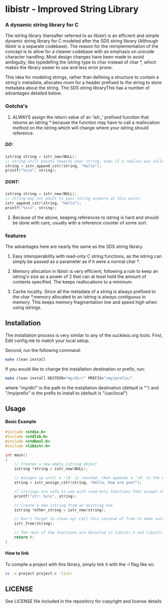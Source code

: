 libistr - Improved String Library
========

### A dynamic string library for C

The istring library (hereafter referred to as libistr) is an efficient and 
simple dynamic string library for C modeled after the SDS string library
(Although libistr is a separate codebase). The reason for the reimplementation 
of the concept is to allow for a cleaner codebase with an emphasis on unicode
character handling. Most design changes have been made to avoid ambiguity, 
like typedefing the istring type to char instead of char \*, 
which makes the library easier to use and less error prone.

This idea for modeling strings, rather than defining a structure to contain a 
string's metadata, allocates room for a header prefixed to the string to store 
metadata about the string. The SDS string libraryThis has a number of advantages detailed below.

### Gotcha's
1. ALWAYS assign the return value of an 'istr\_' prefixed function that returns
an istring * because the function may have to call a reallocation method on the istring
which will change where your istring should reference.

##### DO:
``` C
istring string = istr_new(NULL);
// string still points towards your string, even if a realloc was called.
string = istr_append_cstr(string, "hello");
printf("%s\n", string);
```
##### DONT:
``` C
istring string = istr_new(NULL);
// string may not point to your string anymore at this point.
istr_append_cstr(string, "hello");
printf("%s\n", string);
```

2. Because of the above, keeping references to istring is hard and should
be done with care, usually with a reference counter of some sort.

### features
The advantages here are nearly the same as the SDS string library.

1. Easy interoperability with read-only C string
functions, as the istring can simply be passed as a parameter as if it
were a normal char \*.

2. Memory allocation in libistr is very efficient, following a rule to 
keep an istring's size as a power of 2 that can at least hold the amount
of contents specified. The keeps reallocations to a minimum.

3. Cache locality. Since all the metadata of a string is always prefixed to the
char \*,memory allocated to an istring is always contiguous in memory.
This keeps memory fragmentation low and speed high when using istrings.

## Installation

The installation process is very similar to any of the suckless.org tools. 
First, Edit config.mk to match your local setup.

Second, run the following command:
```sh
make clean install
```

If you would like to change the installation destination or prefix, run:
```sh
make clean install DESTDIR="my/dir/" PREFIX="/my/prefix/"
```
where "my/dir/" is the path to the installation destination (default is "")
and "/my/prefix" is the prefix to install to (default is "/usr/local")

## Usage

#### Basic Example
``` C
#include <stdio.h>
#include <stdlib.h>
#include <stdbool.h>
#include <libistr.h>

int main()
{
	// Creates a new empty istring object
	istring *string = istr_new(NULL);

	// Assigns up until a '\0' is reached, then appends a '\0' to the end
	string = istr_assign_cstr(string, "Hello, how are you?");

	// istrings are safe to use with read-only functions that accept char *.
	printf("str: %s\n", string);

	// Create a new istring from an existing one
	istring *other_string = istr_new(string);

	// Don't forget to clean up! Call this instead of free to make sure metadata is free'd too
	istr_free(string);

	// The rest of the functions are detailed in libistr.3 and libistr.h
	return 0;
}
```

#### How to link
To compile a project with this library, simply link it with the -l flag like so:
```sh
cc -o project project.c -listr
```

## LICENSE

See LICENSE file included in the repository for copyright and license details
